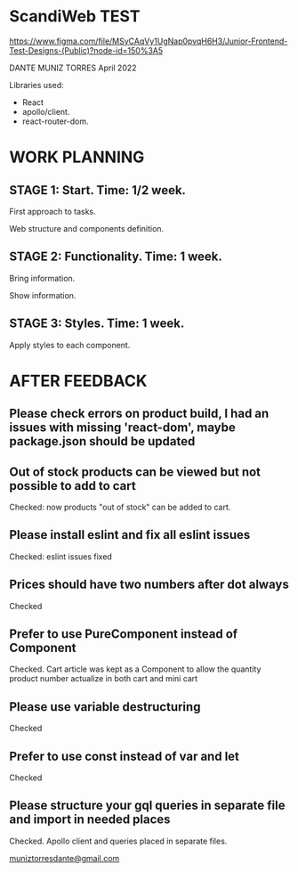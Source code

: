 # ScandiWeb TEST

https://www.figma.com/file/MSyCAqVy1UgNap0pvqH6H3/Junior-Frontend-Test-Designs-(Public)?node-id=150%3A5

DANTE MUNIZ TORRES
April 2022

Libraries used:
- React
- apollo/client.
- react-router-dom.

# WORK PLANNING 

## STAGE 1: Start. Time: 1/2 week.

First approach to tasks.

Web structure and components definition.


## STAGE 2: Functionality. Time: 1 week.

Bring information.

Show information.


## STAGE 3: Styles. Time: 1 week.

Apply styles to each component.


# AFTER FEEDBACK

## Please check errors on product build, I had an issues with missing 'react-dom', maybe package.json should be updated

## Out of stock products can be viewed but not possible to add to cart
Checked: now products "out of stock" can be added to cart.

## Please install eslint and fix all eslint issues
Checked: eslint issues fixed

## Prices should have two numbers after dot always
Checked

## Prefer to use PureComponent instead of Component
Checked. Cart article was kept as a Component to allow the quantity product number actualize in both cart and mini cart

## Please use variable destructuring
Checked

## Prefer to use const instead of var and let
Checked

## Please structure your gql queries in separate file and import in needed places
Checked. Apollo client and queries placed in separate files.



muniztorresdante@gmail.com
